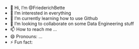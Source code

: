 - 👋 Hi, I’m @FriederichBette
- 👀 I’m interested in everything
- 🌱 I’m currently learning how to use Github
- 💞️ I’m looking to collaborate on some Data Engineering stuff
- 📫 How to reach me ...
- 😄 Pronouns: ...
- ⚡ Fun fact: 

<!---
FriederichBette/FriederichBette is a ✨ special ✨ repository because its `README.md` (this file) appears on your GitHub profile.
You can click the Preview link to take a look at your changes.
--->

